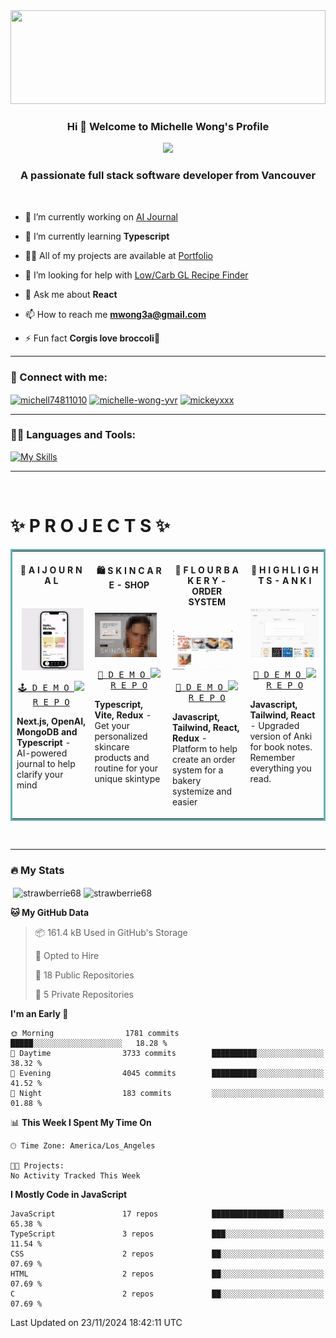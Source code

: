 <!--START_SECTION:readme-info-->

<img src="loop-space.gif" width="100%" height="150px">
<br>

<h3 align="center">
  Hi 👋 Welcome to Michelle Wong's Profile
</h3>
<p align="center"><img src="https://readme-typing-svg.demolab.com?font=Montserrat&size=27&pause=1000&color=F3408D&center=true&vCenter=true&width=500&lines=A+UX%2FUI+Designer;Full+Stacked+Software+Developer;Never+Stop+Learning;Learn+By+Doing%2C+And+by+Falling+Over">
  </p>
<h3 align="center">A passionate full stack software developer from Vancouver</h3>
<br>

- 🔭 I’m currently working on [AI Journal](https://clarity-lime.vercel.app/)

- 🌱 I’m currently learning **Typescript**

- 👨‍💻 All of my projects are available at [Portfolio](https://michelle-wong-yvr.netlify.app/)

- 🤝 I’m looking for help with [Low/Carb GL Recipe Finder](https://github.com/strawberrie68/lowGL)
  
- 💬 Ask me about **React**

- 📫 How to reach me **mwong3a@gmail.com**

- ⚡ Fun fact **Corgis love broccoli🥦**



---

<h3 align="left">📧 Connect with me:</h3>


<p align="left">
<a href="https://twitter.com/michell74811010" target="blank"><img align="center" src="https://raw.githubusercontent.com/rahuldkjain/github-profile-readme-generator/master/src/images/icons/Social/twitter.svg" alt="michell74811010" height="30" width="40" /></a>
<a href="https://linkedin.com/in/michelle-wong-yvr" target="blank"><img align="center" src="https://raw.githubusercontent.com/rahuldkjain/github-profile-readme-generator/master/src/images/icons/Social/linked-in-alt.svg" alt="michelle-wong-yvr" height="30" width="40" /></a>
<a href="https://dribbble.com/mickeyxxx" target="blank"><img align="center" src="https://raw.githubusercontent.com/rahuldkjain/github-profile-readme-generator/master/src/images/icons/Social/dribbble.svg" alt="mickeyxxx" height="30" width="40" /></a>
</p>

---
<h3 align="left">👩‍💻 Languages and Tools:</h3>


[![My Skills](https://skillicons.dev/icons?i=sass,xd,autocad,git,html,postman,ai,js,py,nodejs,mongodb,vue,css,vscode,react,ps,netlify,r,express,notion,mysql,threejs,nextjs,github,figma,vite,bootstrap,webflow&theme=dark)](https://skillicons.dev)
<br>
<be>

---
<br />
<h1 align="left">✨ P R O J E C T S ✨</h1>

<table bordercolor="#66b2b2">
<tbody>
<tr>
    <td width="25%" valign="top">
         <h4 align="center">🧠 A I   J O U R N A L</h4>
      <br />
    &nbsp;
      <a target="_blank" rel="noopener noreferrer" href="https://github.com/strawberrie68/ai-clarity-journal">
        <img src="https://github.com/strawberrie68/strawberrie68/blob/main/clarity.gif" width="90%" alt="Portfolio" />
      </a>
      <br />
      <p align="center">
        <a   href="https://clarity-lime.vercel.app/login" target="_blank" rel="noopener noreferrer">
          <kbd> 🕹️ D E M O </kbd>
        </a>
        <a  href="https://github.com/strawberrie68/ai-clarity-journal" target="_blank" rel="noopener noreferrer">
          <kbd>
            <img src="https://cdn-icons-png.flaticon.com/128/527/527589.png" height="12px" />
            R E P O
          </kbd>
        </a>
      </p>
      <p><strong>Next.js, OpenAI, MongoDB and Typescript </strong> - AI-powered journal to help clarify your mind</p>
  </td>
    <td width="25%" valign="top">
         <h4 align="center">🛍️ S K I N C A R E - SHOP </h4>
      <br />
      <a target="_blank" href="https://github.com/strawberrie68/Skincare-Shop/tree/main">
       <img src="https://github.com/strawberrie68/strawberrie68/blob/main/SkincareShop.gif" width="90%" alt="Portfolio" />
      </a>
      <br />
      <p align="center">
        <a href="https://dailyskincare.netlify.app/"  target="_blank">
          <kbd> 🛒 D E M O </kbd>
        </a>
        <a href="https://github.com/strawberrie68/Skincare-Shop/tree/main" target="_blank">
          <kbd>
            <img src="https://cdn-icons-png.flaticon.com/128/527/527589.png" height="12px" />
            R E P O
          </kbd>
        </a>
      </p>
      <p><strong>Typescript, Vite, Redux</strong> - Get your personalized skincare products and routine for your unique skintype</p>
    
  </td>
  <td width="25%" valign="top">
    <h4 align="center">🍞 F L O U R  B A K E R Y  - ORDER SYSTEM </h4>
      <br />
      <a target="_blank" href="https://flour-order-system.netlify.app/">
         <img src="https://github.com/strawberrie68/strawberrie68/blob/main/FlourBakery.gif" width="90%" alt="flour bakery" />
      </a>
      <br />
      <p align="center">
        <a href="https://flour-order-system.netlify.app" target="_blank">
          <kbd> 🎂 D E M O </kbd>
        </a>
        <a href="https://github.com/strawberrie68/bakery-thing" target="_blank">
          <kbd>
            <img src="https://cdn-icons-png.flaticon.com/128/527/527589.png" height="11px" />
            R E P O
          </kbd>
        </a>
      </p>
      <p><strong>Javascript, Tailwind, React, Redux </strong> - Platform to help create an order system for a bakery
        systemize and easier</p>
     
  </td>
  
  <td width="25%" valign="top">
         <h4 align="center">📖 H I G H L I G H T S - A N K I</h4>
      <br />
      <a target="_blank" href="https://highlights-co.netlify.app/">
        <img src="https://github.com/strawberrie68/strawberrie68/blob/main/Highlights.gif" width="100%" alt="Project 1" />
      </a>
      <br />
      <p align="center">
        <a href="https://highlights-co.netlify.app/" target="_blank">
          <kbd> 📝 D E M O </kbd>
        </a>
        <a href="https://github.com/strawberrie68/highlights/tree/auth3" target="_blank">
          <kbd>
            <img src="https://cdn-icons-png.flaticon.com/128/527/527589.png" height="12px" />
            R E P O
          </kbd>
        </a>
      </p>
      <p><strong>Javascript, Tailwind, React </strong> - Upgraded version of Anki for book notes. Remember everything
        you read.</p>
    
  </td>

</tr>
</tbody>
</table>
</br>

---

### 🔥 My Stats

<p>&nbsp;<img align="center" src="https://github-readme-stats.vercel.app/api?username=strawberrie68&show_icons=true&locale=en&theme=radical" width="40%" min-width="400px" alt="strawberrie68" />    <img align="center" src="https://github-readme-streak-stats.herokuapp.com/?user=strawberrie68&theme=radical" alt="strawberrie68" width="40%" min-width="400px"/></p>


<!--START_SECTION_PROFILE_VIEWS:readme-info-->
<!--END_SECTION_PROFILE_VIEWS:readme-info-->

<!--START_SECTION_LINES_OF_CODE:readme-info-->
<!--END_SECTION_LINES_OF_CODE:readme-info-->

<!--START_CONTRIBUTIONS:readme-info-->
<!--END_CONTRIBUTIONS:readme-info-->

<!--START_SECTION_DAILY_COMMIT:readme-info-->
<!--END_SECTION_DAILY_COMMIT:readme-info-->

<!--START_SECTION_WEEKLY_COMMIT:readme-info-->
<!--END_SECTION_WEEKLY_COMMIT:readme-info-->

<!--START_SECTION_LANGUAGE:readme-info-->
<!--END_SECTION_LANGUAGE:readme-info-->


<!--END_SECTION:readme-info-->
<!-- ---
### :zap: Recent Activity


<!--START_SECTION:waka-->
**🐱 My GitHub Data** 

> 📦 161.4 kB Used in GitHub's Storage 
 > 
> 💼 Opted to Hire
 > 
> 📜 18 Public Repositories 
 > 
> 🔑 5 Private Repositories 
 > 
**I'm an Early 🐤** 

```text
🌞 Morning                1781 commits        █████░░░░░░░░░░░░░░░░░░░░   18.28 % 
🌆 Daytime                3733 commits        ██████████░░░░░░░░░░░░░░░   38.32 % 
🌃 Evening                4045 commits        ██████████░░░░░░░░░░░░░░░   41.52 % 
🌙 Night                  183 commits         ░░░░░░░░░░░░░░░░░░░░░░░░░   01.88 % 
```


📊 **This Week I Spent My Time On** 

```text
🕑︎ Time Zone: America/Los_Angeles

🐱‍💻 Projects: 
No Activity Tracked This Week
```

**I Mostly Code in JavaScript** 

```text
JavaScript               17 repos            ████████████████░░░░░░░░░   65.38 % 
TypeScript               3 repos             ███░░░░░░░░░░░░░░░░░░░░░░   11.54 % 
CSS                      2 repos             ██░░░░░░░░░░░░░░░░░░░░░░░   07.69 % 
HTML                     2 repos             ██░░░░░░░░░░░░░░░░░░░░░░░   07.69 % 
C                        2 repos             ██░░░░░░░░░░░░░░░░░░░░░░░   07.69 % 
```




 Last Updated on 23/11/2024 18:42:11 UTC
<!--END_SECTION:waka-->



